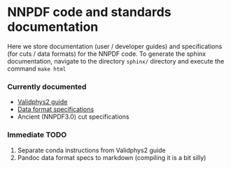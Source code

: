 # NNPDF code and standards documentation
Here we store documentation (user / developer guides) and specifications
(for cuts / data formats) for the NNPDF code. To generate the sphinx documentation,
navigate to the directory `sphinx/` directory and execute the command `make html`

### Currently documented
- [Validphys2 guide](https://data.nnpdf.science/validphys-docs/guide.html)
- [Data format specifications](./data/data_layout.pdf)
- Ancient (NNPDF3.0) cut specifications

### Immediate TODO
1. Separate conda instructions from Validphys2 guide
2. Pandoc data format specs to markdown (compiling it is a bit silly)
